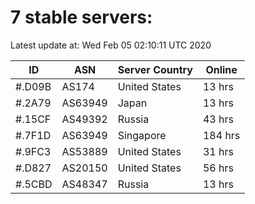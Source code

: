 # 7 stable servers:

Latest update at: Wed Feb 05 02:10:11 UTC 2020

| ID | ASN | Server Country | Online |
| -- | --- | -------------- | ------ |
| #.D09B | AS174 | United States | 13 hrs |
| #.2A79 | AS63949 | Japan | 13 hrs |
| #.15CF | AS49392 | Russia | 43 hrs |
| #.7F1D | AS63949 | Singapore | 184 hrs |
| #.9FC3 | AS53889 | United States | 31 hrs |
| #.D827 | AS20150 | United States | 56 hrs |
| #.5CBD | AS48347 | Russia | 13 hrs |

